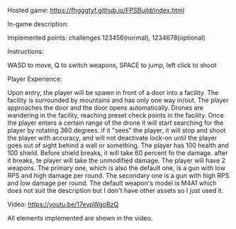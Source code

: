 Hosted game: https://fhgggtyf.github.io/FPSBuild/index.html

In-game description:

Implemented points: challenges 123456(normal), 1234678(optional)

Instructions:

WASD to move, Q to switch weapons, SPACE to jump, left click to shoot

Player Experience:

Upon entry, the player will be spawn in front of a door into a facility. The facility is surrounded by mountains and has only one way in/out. The player approaches the door and the door opens automatically. Drones are wandering in the facility, reaching preset check points in the facility. Once the player enters a certain range of the drone it will start searching for the player by rotating 360 degrees. if it "sees" the player, it will stop and shoot the player with accuracy, and will not deactivate lock-on until the player goes out of sight behind a wall or something. The player has 100 health and 100 shield. Before shield breaks, it will take 60 percent fo the damage. after it breaks, te player will take the unmodified damage. The player will have 2 weapons. The primary one, which is also the default one, is a gun with low RPS and high damage per round. The secondary one is a gun with high RPS and low damage per round. The default weapon's model is M4A1 which does not suit the description but I don't have other assets so I just used it.

Video:
https://youtu.be/17evpWgoBzQ

All elements implemented are shown in the video.
